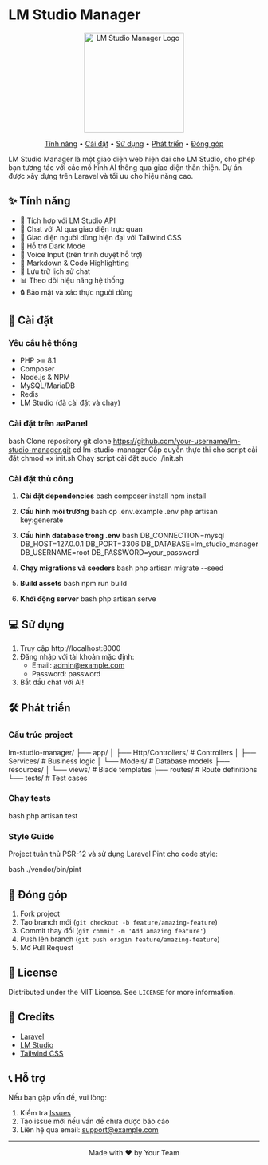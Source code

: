 # LM Studio Manager

<p align="center">
  <img src="public/logo.png" alt="LM Studio Manager Logo" width="200"/>
</p>

<p align="center">
  <a href="#features">Tính năng</a> •
  <a href="#installation">Cài đặt</a> •
  <a href="#usage">Sử dụng</a> •
  <a href="#development">Phát triển</a> •
  <a href="#contributing">Đóng góp</a>
</p>

LM Studio Manager là một giao diện web hiện đại cho LM Studio, cho phép bạn tương tác với các mô hình AI thông qua giao diện thân thiện. Dự án được xây dựng trên Laravel và tối ưu cho hiệu năng cao.

## ✨ Tính năng

- 🤖 Tích hợp với LM Studio API
- 💬 Chat với AI qua giao diện trực quan
- 🎨 Giao diện người dùng hiện đại với Tailwind CSS
- 🌙 Hỗ trợ Dark Mode
- 🎤 Voice Input (trên trình duyệt hỗ trợ)
- 📝 Markdown & Code Highlighting
- 💾 Lưu trữ lịch sử chat
- 📊 Theo dõi hiệu năng hệ thống
- 🔒 Bảo mật và xác thực người dùng

## 🚀 Cài đặt

### Yêu cầu hệ thống

- PHP >= 8.1
- Composer
- Node.js & NPM
- MySQL/MariaDB
- Redis
- LM Studio (đã cài đặt và chạy)

### Cài đặt trên aaPanel

bash
Clone repository
git clone https://github.com/your-username/lm-studio-manager.git
cd lm-studio-manager
Cấp quyền thực thi cho script cài đặt
chmod +x init.sh
Chạy script cài đặt
sudo ./init.sh



### Cài đặt thủ công

1. **Cài đặt dependencies**
bash
composer install
npm install

2. **Cấu hình môi trường**
bash
cp .env.example .env
php artisan key:generate

3. **Cấu hình database trong .env**
bash
DB_CONNECTION=mysql
DB_HOST=127.0.0.1
DB_PORT=3306
DB_DATABASE=lm_studio_manager
DB_USERNAME=root
DB_PASSWORD=your_password

4. **Chạy migrations và seeders**
bash
php artisan migrate --seed

5. **Build assets**
bash
npm run build

6. **Khởi động server**
bash
php artisan serve

## 💻 Sử dụng

1. Truy cập http://localhost:8000
2. Đăng nhập với tài khoản mặc định:
   - Email: admin@example.com
   - Password: password
3. Bắt đầu chat với AI!

## 🛠 Phát triển

### Cấu trúc project
lm-studio-manager/
├── app/
│ ├── Http/Controllers/ # Controllers
│ ├── Services/ # Business logic
│ └── Models/ # Database models
├── resources/
│ └── views/ # Blade templates
├── routes/ # Route definitions
└── tests/ # Test cases


### Chạy tests
bash
php artisan test

### Style Guide

Project tuân thủ PSR-12 và sử dụng Laravel Pint cho code style:

bash
./vendor/bin/pint

## 🤝 Đóng góp

1. Fork project
2. Tạo branch mới (`git checkout -b feature/amazing-feature`)
3. Commit thay đổi (`git commit -m 'Add amazing feature'`)
4. Push lên branch (`git push origin feature/amazing-feature`)
5. Mở Pull Request

## 📝 License

Distributed under the MIT License. See `LICENSE` for more information.

## 🙏 Credits

- [Laravel](https://laravel.com)
- [LM Studio](https://lmstudio.ai)
- [Tailwind CSS](https://tailwindcss.com)

## 📞 Hỗ trợ

Nếu bạn gặp vấn đề, vui lòng:
1. Kiểm tra [Issues](https://github.com/your-username/lm-studio-manager/issues)
2. Tạo issue mới nếu vấn đề chưa được báo cáo
3. Liên hệ qua email: support@example.com

---

<p align="center">Made with ❤️ by Your Team</p>